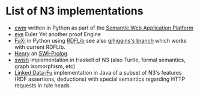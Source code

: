 List of N3 implementations
==========================

* [cwm](https://www.w3.org/2000/10/swap/doc/cwm.html) written in Python
  as part of the [Semantic Web Application Platform](https://www.w3.org/2000/10/swap/) 
* [eye](https://github.com/josd/eye) Euler Yet another proof Engine
* [FuXi](https://github.com/RDFLib/FuXi) in Python using [RDFLib](https://github.com/RDFLib/rdflib)
  see also [gjhiggins's branch](https://github.com/gjhiggins/FuXi) which works with current RDFLib.
* [Henry](https://github.com/moustaki/henry) an [SWI-Prolog](http://swi-prolog.org/)
* [swish](http://hackage.haskell.org/package/swish) implementation in Haskell of N3 (also Turtle,
  formal semantics, graph isomorphism, etc)
* [Linked Data-Fu](http://linked-data-fu.github.io/) implementation in Java of a subset of N3's features (RDF assertions, deductions) with special semantics regarding HTTP requests in rule heads
